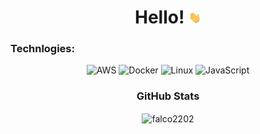 <div align="center">
<h1 align="center">Hello! <img width="20" src="https://github.com/1999AZZAR/1999AZZAR/blob/main/resources/img/waving.gif"></h1>


<h3 align="left">Technlogies:</h3>
<p align="center"> 

![AWS](https://img.shields.io/badge/-AWS-000?&logo=Amazon-AWS&logoColor=F90)
![Docker](https://img.shields.io/badge/-Docker-000?&logo=Docker)
![Linux](https://img.shields.io/badge/-Linux-000?&logo=Linux)
![JavaScript](https://img.shields.io/badge/-Javascript-000?&logo=JavaScript)

### GitHub Stats

<p><img align="center" src="https://github-readme-stats.vercel.app/api/top-langs?username=falco2202&show_icons=true&locale=en&layout=compact" alt="falco2202" /></p>
